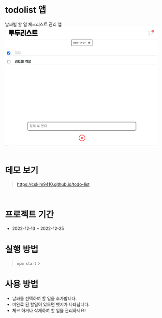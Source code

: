 # todolist 앱

날짜별 할 일 체크리스트 관리 앱
![앱스샷](./emul.png)
<br/>
<br/>

# 데모 보기

> https://cskim9410.github.io/todo-list

<br>

# 프로젝트 기간

- 2022-12-13 ~ 2022-12-25
  <br/>

# 실행 방법

> `npm start` >

# 사용 방법

- 날짜를 선택하여 할 일을 추가합니다.
- 미완료 된 할일이 있으면 뱃지가 나타납니다.
- 체크 하거나 삭제하여 할 일을 관리하세요!
